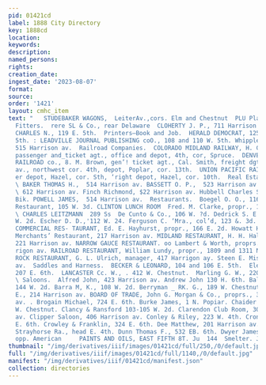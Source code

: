 ```yaml
---
pid: 01421cd
label: 1888 City Directory
key: 1888cd
location: 
keywords: 
description: 
named_persons: 
rights: 
creation_date: 
ingest_date: '2023-08-07'
format: 
source: 
order: '1421'
layout: cmhc_item
text: "   STUDEBAKER WAGONS,  LeiterAv.,cors. Elm and Chestnut  PLU Plambers and Gas
  Fitters.  rere SL & Co., rear Delaware  CLOHERTY J. P., 711 Harrison av. PRIDDY
  CHARLES N., 119 E. 5th.  Printers—Book and Job.  HERALD DEMOCRAT, 125 and 127 E.
  5th. : LEADVILLE JOURNAL PUBLISHING coO., 108 and 110 W. 5th. Whipple C. H. 8.,
  515 Harrison av.  Railroad Companies.  COLORADO MIDLAND RAILWAY, H. C. Burnett,
  passenger and_ticket agt., office and depot, 4th, cor, Spruce.  DENVER & RIO GRANDE
  RAILROAD co., 8. M. Brown, gen’! ticket agt., Cal. Smith, freight dgt., office Harrison
  av., northwest cor. 4th, depot, Poplar, cor. 13th.  UNION PACIFIC RAILWAY, pacer
  er depot, Hazel, cor. Sth, ‘right depot, Hazel, cor. 10th.  Real Estate Agents.
  \ BAKER THOMAS H.,  514 Harrison av. BASSETT O. P.,  523 Harrison av. EASTON BROS.,
  \ 612 Harrison av. Finch Richmond, $22 Harrison av. Hubbell Charles S8., 22 DeMaipeville
  Bik. POWELL JAMES,  514 Harrison av.  Restaurants.  Boegel O. O., 116 E. 3d. Bond's
  Restaurant, 105 W. 3d. CLINTON LUNCH ROOM  Fred. M. Clarke, propr., 103 E. 4th.
  \ CHARLES LEITZMANN  289 Ss  De Cunto & Co., 106 W. ?d. Dedrick S. E., col’d, 202
  W. 2d. Escher D. D.,'112 W. 24. Ferguson C. ‘Mra., col’d, 123 &. 3d. HAYHURST’S
  COMMERCIAL RES- TAURANT, Ed. E. Hayhurst, propr., 166 E. 2d. Howatt H., 111 E. 5th.
  Merchants’ Restaurant, 217 Harrison av. MIDLAND RESTAURANT, H. H. Hall, propr.,
  221 Harrison av. NARROW GAUCE RESTAURANT. oo Lambert & Worth, proprs., 211 Har-
  rigon av. RAILROAD RESTAURANT, William Lundy, propr., 1809 and 1311 N. Poplar. SADDLE
  ROCK RESTAURANT, G. L. Ulrich, manager, 417 Harrigon ay. Steen E. Miss, 708 Harrison
  av.  Saddles and Harness.  BECKER & LEONARD, 104 and 106 E. 5th.  Elekamp H. J.,
  207 E. 6th.  LANCASTER Cc. W., . 412 W. Chestnut.  Marling G. W., 220 W. Chestnut.
  \ Saloons.  Alfred John, 423 Harrison av. Andrew John 130 H. 6th. Baltuff Peter,
  144 W. 2d. Barra M, K., 108 W. 2d. Berryman _ RK. G., 189 W. Chestnut. Blome C.
  E., 214 Harrison av. BOARD OF TRADE, John G. Morgan & Co., proprs., 315 Harrison
  av. . Brogain Michael, 724 E. 6th. Burke James, 1 N. Popiar. Chaider Harry, 124
  W. Chestnut. Clancy & Ransford 103-105 W. 2d. Clarendon Club Room, 306 Harrison
  av. Clipper Saloon, 406 Harrison av. Conley & Riley, 223 W. 4th. Cronin D., 800%
  E. 6th. Crowley & Franklin, 324 E. 6th. Dee Matthew, 201 Harrison av. Doyle Michael,
  Strayhorse Ra., head E. 4th. Dunn Thomas F., 532 EB. 6th. Dwyer James, Malta Rd.,
  opp. American     PAINTS AND OILS, EAST FIFTH 8T. Ju  144  Smelter. J. QUINN "
thumbnail: "/img/derivatives/iiif/images/01421cd/full/250,/0/default.jpg"
full: "/img/derivatives/iiif/images/01421cd/full/1140,/0/default.jpg"
manifest: "/img/derivatives/iiif/01421cd/manifest.json"
collection: directories
---
```

